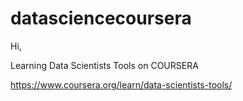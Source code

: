 # datasciencecoursera

Hi,

Learning Data Scientists Tools on COURSERA

https://www.coursera.org/learn/data-scientists-tools/
